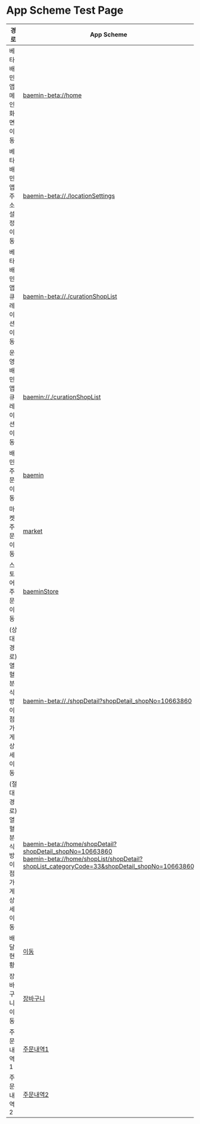# App Scheme Test Page

<html>
  <head></head>
  <body>
    <table class="table table-striped">
    <thead>
    <tr>
        <th scope="col">경로</th>
        <th scope="col">App Scheme</th>
    </tr>
    </thead>
    <tbody>
    <tr>
        <td>
            베타 배민앱 메인화면 이동
        </td>
        <td>
            <a class="baeminScheme" href="baemin-beta://home">baemin-beta://home</a>
        </td>
    </tr>
    <tr>
        <td>
            베타 배민앱 주소설정 이동
        </td>
        <td>
            <a class="baeminScheme" href="baemin-beta://./locationSettings">baemin-beta://./locationSettings</a>
        </td>
    </tr>
    <tr>
        <td>
            베타 배민앱 큐레이션 이동
        </td>
        <td>
            <a class="baeminScheme" href="baemin-beta://./curationShopList">baemin-beta://./curationShopList</a>
        </td>
    </tr>
    <tr>
        <td>
            운영 배민앱 큐레이션 이동
        </td>
        <td>
            <a class="baeminScheme" href="baemin://./curationShopList">baemin://./curationShopList</a>
        </td>
    </tr>
      <tr>
        <td>
            배민주문 이동
        </td>
        <td>
            <a class="baeminScheme" href="baemin://home/deliveryTracking?deliveryTracking_ordType=baemin">baemin</a>
        </td>
    </tr>
      <tr>
        <td>
            마켓 주문 이동
        </td>
        <td>
            <a class="baeminScheme" href="baemin://home/deliveryTracking?deliveryTracking_ordType=market">market</a>
        </td>
    </tr>
      <tr>
        <td>
            스토어 주문 이동
        </td>
        <td>
            <a class="baeminScheme" href="baemin-beta://gateway/home?home_serviceTab=BAEMIN_STORE&home_BAEMIN_STORE_mainRef=Gateway">baeminStore</a>
        </td>
    </tr>
      <tr>
        <td>
            (상대경로)<br>
            열혈분식 방이점 가게 상세 이동
        </td>
        <td>
            <a class="baeminScheme" href="baemin-beta://./shopDetail?shopDetail_shopNo=10663860">baemin-beta://./shopDetail?shopDetail_shopNo=10663860</a>
        </td>
    </tr>
      <tr>
        <td>
            (절대경로)<br>
            열혈분식 방이점 가게 상세 이동
        </td>
        <td>
<a class="baeminScheme" href="baemin-beta://home/shopDetail?shopDetail_shopNo=10663860">baemin-beta://home/shopDetail?shopDetail_shopNo=10663860</a><br>
            <a class="baeminScheme" href="baemin-beta://home/shopList/shopDetail?shopList_categoryCode=33&shopDetail_shopNo=10663860">baemin-beta://home/shopList/shopDetail?shopList_categoryCode=33&shopDetail_shopNo=10663860</a>
        </td>
      </tr>
      <tr>
        <td>
            배달현황
        </td>
        <td>
            <a class="baeminScheme" href="baemin-beta://./shopDetail/menuDetail?shopDetail_shopNo=13009755&menuDetail_shopNo=13009755&menuDetail_menuNo=32479007&menuDetail_categoryTypeCode=1">이동</a>
        </td>
    </tr>
      <tr>
        <td>
            장바구니 이동
        </td>
        <td>
            <a class="baeminScheme" href="baemin-beta://./cart">장바구니</a>
        </td>
    </tr>
      <tr>
        <td>
            주문내역1
        </td>
        <td>
            <a class="baeminScheme" href="baemin-beta://home/orderHistory?orderHistory_type=baeminStore">주문내역1</a>
        </td>
    </tr>
       <tr>
        <td>
            주문내역2
        </td>
        <td>
            <a class="baeminScheme" href="baemin-beta://./orderHistory?orderHistory_type=baeminStore">주문내역2</a>
        </td>
    </tr>
      
      
      
      
      
</table>
    
  </body>
</html>
